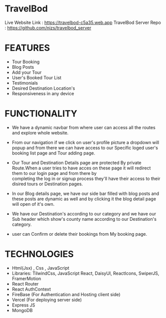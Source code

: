 # TravelBod


Live Website Link :  https://travelbod-c5a35.web.app
TravelBod Server Repo :  https://github.com/nizs/travelbod_server

# FEATURES
  * Tour Booking
  * Blog Posts
  * Add your Tour
  * User's Booked Tour List
  * Testimonials
  * Desired Destination Location's
  * Responsiveness in any device
 
 
 
 # FUNCTIONALITY
   
   * We have a dynamic navbar from where user can access all the routes and explore whole website.
   
   * From our navigation if we click on user's profile picture a dropdown will popup and from there we can have access to our Specific loged user's booking list page and Tour adding page.

   * Our Tour and Destination Details page are protected By private Route.When a user tries to have acces on these page it will redirect them to our login page and from there by   
     completing the log in or signup process they'll have their access to their disired tours or Destination pages.

   * In our Blog details page, we have our side bar filled with blog posts and these posts are dynamic as well and by clicking it the blog detail page will open of it's own.

   * We have our Destination's according to our category and we have our Sub header which show's county name according to our Destination's category.

   * user can Confirm or delete their bookings from My booking page.



  
  # TECHNOLOGIES
  
   * Html(Jsx) , Css , JavaScript
   * Libraries: 
       TilwindCss, 
       JavaScript React, 
       DaisyUI, 
       ReactIcons, 
       SwiperJS, 
       FramerMotion 
  * React Router
  * React AuthContext
  * FireBase (For Authentication and Hosting client side)
  * Vercel (For deploying server side)
  * Express JS
  * MongoDB
    

